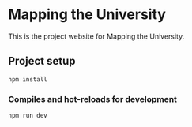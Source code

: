 # Mapping the University

This is the project website for Mapping the University.

## Project setup
```
npm install
```

### Compiles and hot-reloads for development
```
npm run dev
```

